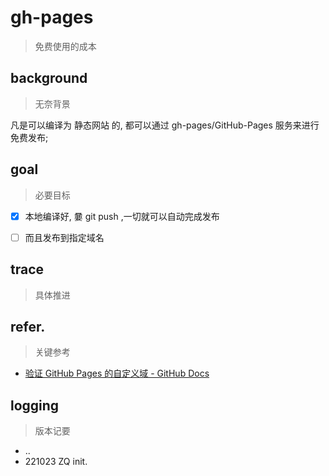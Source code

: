 # gh-pages
> 免费使用的成本

## background
> 无奈背景

凡是可以编译为 静态网站 的, 都可以通过 gh-pages/GitHub-Pages 服务来进行免费发布;


## goal
> 必要目标

- [x] 本地编译好, 嘦 git push ,一切就可以自动完成发布
- [ ] 而且发布到指定域名


## trace
> 具体推进

## refer.
> 关键参考

- [验证 GitHub Pages 的自定义域 - GitHub Docs](https://docs.github.com/cn/pages/configuring-a-custom-domain-for-your-github-pages-site/troubleshooting-custom-domains-and-github-pages)


## logging
> 版本记要

- ..
- 221023 ZQ init.